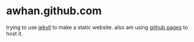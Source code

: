 awhan.github.com
================

trying to use [jekyll](http://jekyllrb.com/) to make a static website. also am
using [github pages](http://pages.github.com/) to host it.
